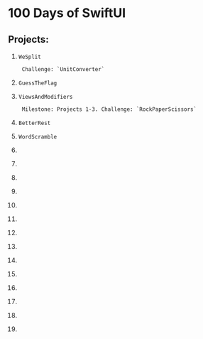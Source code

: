 # 100 Days of SwiftUI

## Projects:

1. `WeSplit`

		Challenge: `UnitConverter`

2. `GuessTheFlag`
3. `ViewsAndModifiers`

		Milestone: Projects 1-3. Challenge: `RockPaperScissors`
		
4. `BetterRest`
5. `WordScramble`
6. `‌`
7. `‌`
8. `‌`
9. `‌`
10. `‌`
11. `‌`
12. `‌`
13. `‌`
14. `‌`
15. `‌`
16. `‌`
17. `‌`
18. `‌`
19. `‌`


